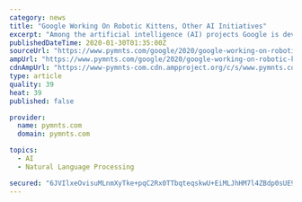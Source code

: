 ```yaml
---
category: news
title: "Google Working On Robotic Kittens, Other AI Initiatives"
excerpt: "Among the artificial intelligence (AI) projects Google is developing are real-time language translation, anemia detection and robotic kittens, CNBC reported Wednesday (Jan. 29). The company hopes to launch those as well as a diverse array of other AI projects widely someday. Google’s parent company Alphabet and its CEO Sundar Pichai have ..."
publishedDateTime: 2020-01-30T01:35:00Z
sourceUrl: "https://www.pymnts.com/google/2020/google-working-on-robotic-kittens-other-ai-initiatives/"
ampUrl: "https://www.pymnts.com/google/2020/google-working-on-robotic-kittens-other-ai-initiatives/amp/"
cdnAmpUrl: "https://www-pymnts-com.cdn.ampproject.org/c/s/www.pymnts.com/google/2020/google-working-on-robotic-kittens-other-ai-initiatives/amp/"
type: article
quality: 39
heat: 39
published: false

provider:
  name: pymnts.com
  domain: pymnts.com

topics:
  - AI
  - Natural Language Processing

secured: "6JVIlxeOvisuMLnmXyTke+pqC2Rx0TTbqteqskwU+EiMLJhHM7l4ZBdp0sUE9RW7RNlt0/0cw+kzdjBR1icwAUtUOc9u66rzXBpVPaDL1M2sB0dgPd4emTLtVVanpEKa0xH6XvPv8yWHdKcpL4x29kija7WFp9hEUWMT/8y89HPxZiP1OJC5iGimHvkOj3krTWmuy5bxtphEZBMYHsvdvN9GUKPHOwNYeYeXLp2BqR+Ap28bdm3G0r04dt0/YfkBEvD/nsD5ONc8rVTFL+dEfAL0BTpEJHFmCyL4M85cGsq2JpECHsE5E8YAGaYKbG3E0xo77vVSQlDC1jSSj+6E2AlZbYX63GjbVEBKZ6uSEwe42UhphEZ7Kkj8MtFDs2NO6DWooHLOa9ACQxiFMo3Njqkpv/nQEQV/I9pt5mmgygd/cRqLVShNPByjPz7npNEa2/vrPxay6fFvrfZ1maEMMalP5o3lMxqMYUhoBQgJSek=;vhu5dSSjNZ6wRha+aA41lg=="
---
```


